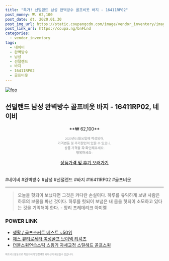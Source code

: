 ```yaml
--- 
title: "특가! 선덜랜드 남성 완벽방수 골프비옷 바지 - 16411RP02" 
post_money: ₩. 62,100 
post_date: dt. 2020.01.30 
post_img_url: https://static.coupangcdn.com/image/vendor_inventory/images/2017/02/10/14/4/6bb78cc1-a236-4e29-90c1-be392ba72dc0.jpg 
post_link_url: https://coupa.ng/bnFLnd 
categories: 
  - vendor_inventory 
tags: 
  - 네이비 
  - 완벽방수 
  - 남성 
  - 선덜랜드 
  - 바지 
  - 16411RP02 
  - 골프비옷 
--- 
```

[![foo](https://static.coupangcdn.com/image/vendor_inventory/images/2017/02/10/14/4/6bb78cc1-a236-4e29-90c1-be392ba72dc0.jpg)](https://coupa.ng/bnFLnd) 

## 선덜랜드 남성 완벽방수 골프비옷 바지 - 16411RP02, 네이비 
<p style="text-align: center;">**₩ 62,100**</p> 
<p style="text-align: center;"><span style="color: #898c8f; font-family: Georgia,Times,serif; font-size: 0.75em;">2020년01월30일에 작성되어, <br>가격변동 및 추가할인이 있을 수 있으니,<br> 상품 가격을 꼭!확인해주세요.<br>행복하세요~</span> 
</p>	 
<div markdown="0" style="text-align: center;"><a href="https://coupa.ng/bnFLnd" class="btn btn--success">상품가격 및 후기 보러가기</a></div> 
<br><br> 
  #네이비 #완벽방수 #남성 #선덜랜드 #바지 #16411RP02 #골프비옷 
<hr> 

> 오늘을 헛되이 보냈다면 그것은 커다란 손실이다. 하루를 유익하게 보낸 사람은 하루의 보물을 파낸 것이다. 하루를 헛되이 보냄은 내 몸을 헛되이 소모하고 있다는 것을 기억해야 한다. - 앙리 프레데리크 아미엘 


### POWER LINK

* <a href="https://blog.naver.com/santokki14/221776254378" target="_blank">생활 / 골프스커트 베스트 ~50위</a>
* <a href="https://blog.naver.com/fasyy4321/221789710988" target="_blank">체스 뷰티로세타 여성골프 브이넥 티셔츠</a>
* <a href="https://blog.naver.com/an0733/221784687918" target="_blank">더블스윙연습스틱 스윙기 자세교정 스틸헤드 골프스윙</a>

<span style="color: #898c8f; font-family: Georgia,Times,serif; font-size: 0.55em;">파트너스활동으로 작성자에게 일정액의 커미션이 제공될수 있습니다.</span> 
